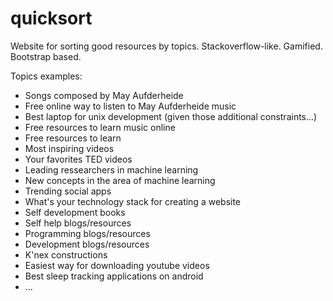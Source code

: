 quicksort
=========

Website for sorting good resources by topics. Stackoverflow-like. Gamified. Bootstrap based.

Topics examples:

 - Songs composed by May Aufderheide
 - Free online way to listen to May Aufderheide music
 - Best laptop for unix development (given those additional constraints...)
 - Free resources to learn music online
 - Free resources to learn
 - Most inspiring videos
 - Your favorites TED videos
 - Leading ressearchers in machine learning
 - New concepts in the area of machine learning
 - Trending social apps
 - What's your technology stack for creating a website
 - Self development books
 - Self help blogs/resources
 - Programming blogs/resources
 - Development blogs/resources
 - K'nex constructions
 - Easiest way for downloading youtube videos
 - Best sleep tracking applications on android
 - ...
